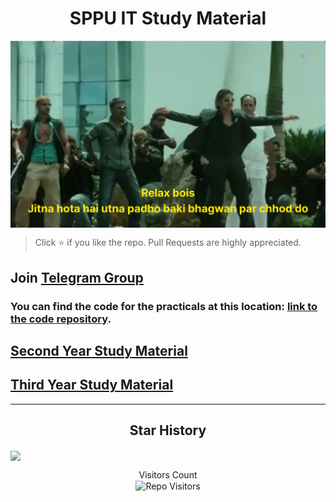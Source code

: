 <h1 align="center">SPPU IT Study Material</h1>

<img align='center' src="meme.png"></img>

> Click :star: if you like the repo. Pull Requests are highly appreciated.

## Join [Telegram Group](https://t.me/sppuinformationtechnology)

### You can find the code for the practicals at this location: [link to the code repository](https://github.com/parthsali/SPPU_IT_Practicals).

## [Second Year Study Material](https://github.com/parthsali/SPPU_IT_Study_Material/blob/main/SE.md)

## [Third Year Study Material](https://github.com/parthsali/SPPU_IT_Study_Material/blob/main/TE.md)

<hr>
<h2 align='center'>  
Star History
</h2>

<img align='center' src="https://api.star-history.com/svg?repos=parthsali/SPPU_IT_Study_Material&type=Timeline)](https://star-history.com/#parthsali/SPPU_IT_Study_Material&Timeline"></img>



<p align='center'>Visitors Count <br><img align="center" alt="Repo Visitors" src="https://profile-counter.glitch.me/parthsali/count.svg"/></p>
